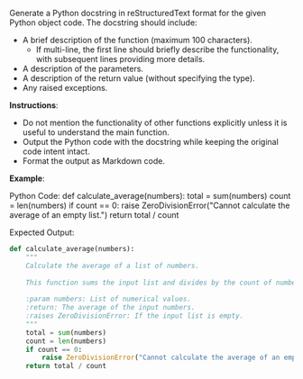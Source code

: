 Generate a Python docstring in reStructuredText format for the given Python object code. The docstring should include:

- A brief description of the function (maximum 100 characters).
  - If multi-line, the first line should briefly describe the functionality, with subsequent lines providing more details.
- A description of the parameters.
- A description of the return value (without specifying the type).
- Any raised exceptions.

**Instructions**:
- Do not mention the functionality of other functions explicitly unless it is useful to understand the main function.
- Output the Python code with the docstring while keeping the original code intent intact.
- Format the output as Markdown code.

**Example**:

Python Code:
def calculate_average(numbers):
    total = sum(numbers)
    count = len(numbers)
    if count == 0:
        raise ZeroDivisionError("Cannot calculate the average of an empty list.")
    return total / count

Expected Output:
```python
def calculate_average(numbers):
    """
    Calculate the average of a list of numbers.
    
    This function sums the input list and divides by the count of numbers.
    
    :param numbers: List of numerical values.
    :return: The average of the input numbers.
    :raises ZeroDivisionError: If the input list is empty.
    """
    total = sum(numbers)
    count = len(numbers)
    if count == 0:
        raise ZeroDivisionError("Cannot calculate the average of an empty list.")
    return total / count
```